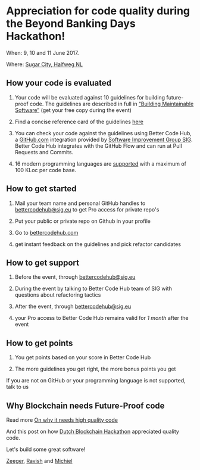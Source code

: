 # Appreciation for code quality during the Beyond Banking Days Hackathon!

When: 9, 10 and 11 June 2017.

Where: [Sugar City, Halfweg NL](https://blockchainhackathon.eu/events/hackathon-the-big-weekend)


## How your code is evaluated

1. Your code will be evaluated against 10 guidelines for building future-proof code. The guidelines are described in full in [“Building Maintainable Software”](http://shop.oreilly.com/product/0636920049555.do) (get your free copy during the event)

2. Find a concise reference card of the guidelines [here](https://cdn-images-1.medium.com/max/1200/1*TS-ZTeI7sQS7dy_AlMqSXQ.png)

3. You can check your code against the guidelines using Better Code Hub, a [GitHub.com](https://Github.com) integration provided by [Software Improvement Group SIG](https://www.sig.eu). Better Code Hub integrates with the GitHub Flow and can run at Pull Requests and Commits.

4. 16 modern programming languages are [supported](https://bettercodehub.com/docs/configuration-manual) with a maximum of 100 KLoc per code base.


## How to get started

1. Mail your team name and personal GitHub handles to [bettercodehub@sig.eu](mailto:bettercodehub@sig.eu) to get Pro access for private repo's

2. Put your public or private repo on Github in your profile

3. Go to [bettercodehub.com](https://bettercodehub.com) 

4. get instant feedback on the guidelines and pick refactor candidates


## How to get support

1. Before the event, through bettercodehub@sig.eu

2. During the event by talking to Better Code Hub team of SIG with questions about refactoring tactics

3. After the event, through bettercodehub@sig.eu 

4. your Pro access to Better Code Hub remains valid for *1 month* after the event


## How to get points

1. You get points based on your score in Better Code Hub

2. The more guidelines you get right, the more bonus points you get

If you are not on GitHub or your programming language is not supported, talk to us


## Why Blockchain needs Future-Proof code

Read more [On why it needs high quality code ](https://medium.com/@jstvssr/why-blockchain-needs-future-proof-code-cb09b39175e1#.bqfmcig55)

And this post on how [Dutch Blockchain Hackathon](https://dev.to/jstvssr/how-a-hackathon-appreciates-quality-code) appreciated quality code.

Let's build some great software!

[Zeeger](https://github.com/), [Ravish](https://github.com/) and [Michiel](https://github.com/michielcuijpers)

